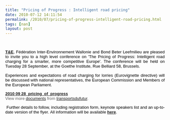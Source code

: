 ```yaml
---
title: "Pricing of Progress : Intelligent road pricing"
date: 2010-07-12 14:11:54
permalink: /2010/07/pricing-of-progress-intelligent-road-pricing.html
tags: [nan]
layout: post
---
```


<font color="#5f5f5f" face="Arial" size="2"><font color="#5f5f5f" face="Arial" size="2"><font color="#5f5f5f" face="Arial" size="2"> <font color="#5f5f5f" face="Arial" size="2"><font color="#5f5f5f" face="Arial" size="2"><font color="#5f5f5f" face="Arial" size="2"> <p style="text-align: justify"><font color="#000000"><span lang="EN-GB"><strong><a href="http://www.transportenvironment.org/" target="_blank">T&E</a></strong>, Fédération Inter-Environnement Wallonie and Bond Beter Leefmilieu are pleased to invite you to a high level conference on 'The Pricing of Progress: Intelligent road charging for a smarter, more competitive Europe'. The conference will be held on Tuesday 28 September, at the Goethe Institute, Rue Belliard 58, </span><span lang="EN-GB">Brussels</span><span lang="EN-GB">.</span></font></p> <p style="text-align: justify"><span lang="EN-GB"><font color="#000000">Experiences and expectations of road charging for lorries (Eurovignette directive) will be discussed with national representatives, the European Commission and Members of the European Parliament.</font></span></p> <div id="__ss_4734920"><strong><a href="http://www.slideshare.net/transportsdufutur/2010-09-28pricingofprogress" title="2010 09 28_pricing_of_progress">2010 09 28_pricing_of_progress</a></strong>   <div>View more <a href="http://www.slideshare.net/">documents</a> from <a href="http://www.slideshare.net/transportsdufutur">transportsdufutur</a>.</div></div> <p style="text-align: justify"><span lang="EN-GB"><font color="#000000"> </font></span><span lang="EN-GB"><font color="#000000">Further details to follow, including registration form, keynote speakers list and an up-to-date version of the flyer. </font></span><span><font color="#000000">All information will be available </font><strong><a href="http://www.transportenvironment.org/">here</a></strong><font color="#000000">. </font></span></p> <p dir="ltr" style="text-align: justify"> </p></font></font></font></font></font></font>
